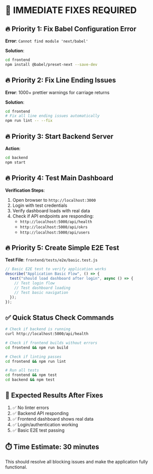 # 🚨 IMMEDIATE FIXES REQUIRED

## 🔥 Priority 1: Fix Babel Configuration Error

**Error**: `Cannot find module 'next/babel'`

**Solution**:

```bash
cd frontend
npm install @babel/preset-next --save-dev
```

## 🔥 Priority 2: Fix Line Ending Issues

**Error**: 1000+ prettier warnings for carriage returns

**Solution**:

```bash
cd frontend
# Fix all line ending issues automatically
npm run lint -- --fix
```

## 🔥 Priority 3: Start Backend Server

**Action**:

```bash
cd backend
npm start
```

## 🔥 Priority 4: Test Main Dashboard

**Verification Steps**:

1. Open browser to `http://localhost:3000`
2. Login with test credentials
3. Verify dashboard loads with real data
4. Check if API endpoints are responding:
   - `http://localhost:5000/api/health`
   - `http://localhost:5000/api/okrs`
   - `http://localhost:5000/api/users`

## 🔥 Priority 5: Create Simple E2E Test

**Test File**: `frontend/tests/e2e/basic.test.js`

```javascript
// Basic E2E test to verify application works
describe("Application Basic Flow", () => {
  test("should load dashboard after login", async () => {
    // Test login flow
    // Test dashboard loading
    // Test basic navigation
  });
});
```

## ✅ Quick Status Check Commands

```bash
# Check if backend is running
curl http://localhost:5000/api/health

# Check if frontend builds without errors
cd frontend && npm run build

# Check if linting passes
cd frontend && npm run lint

# Run all tests
cd frontend && npm test
cd backend && npm test
```

## 🎯 Expected Results After Fixes

1. ✅ No linter errors
2. ✅ Backend API responding
3. ✅ Frontend dashboard shows real data
4. ✅ Login/authentication working
5. ✅ Basic E2E test passing

## ⏱️ Time Estimate: 30 minutes

This should resolve all blocking issues and make the application fully functional.
